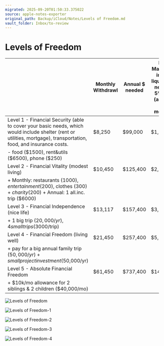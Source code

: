 ```yaml
---
migrated: 2025-09-20T01:50:33.375022
source: apple-notes-exporter
original_path: Backup/iCloud/Notes/Levels of Freedom.md
vault_folder: Inbox/to-review
---
```

# Levels of Freedom

|   | Monthly Withdrawl<br/> | Annual $ needed<br/> | Money Machine = $ in cash / liquid assets needed @ 5% return (assuming rent or mortgage)<br/> |
|-----|-----|-----|-----|
|  Level 1 - Financial Security (able to cover your basic needs, which would include shelter (rent or utilities, mortgage), transportation, food, and insurance costs.<br/> | $8,250<br/> | $99,000<br/> | $1,980,000<br/> |
|   - food ($1500), rent&utils ($6500), phone ($250)<br/> |  |  |  |
|  Level 2 - Financial Vitality (modest living)<br/> | $10,450<br/> | $125,400<br/> | $2,508,000<br/> |
|   + Monthly: restaurants ($1000), entertainment ($200), clothes ($300) + charity ($200) + Annual: 1 all.inc. trip ($6000) <br/> |  |  |  |
|  Level 3 - Financial Independence (nice life)<br/> | $13,117<br/> | $157,400<br/> | $3,148,000<br/> |
|   + 1 big trip ($20,000/yr), 4 small trips ($3000/trip)<br/> |  |  |  |
|  Level 4 - Financial Freedom (living well)<br/> | $21,450<br/> | $257,400<br/> | $5,148,000<br/> |
|   + pay for a big annual family trip ($50,000/yr) + small project investment ($50,000/yr)<br/> |  |  |  |
|  Level 5 - Absolute Financial Freedom<br/> | $61,450<br/> | $737,400<br/> | $14,748,000<br/> |
|   + $10k/mo allowance for 2 siblings & 2 children ($40,000/mo)<br/> |  |  |  |

![Levels of Freedom](images/Levels%20of%20Freedom.png)

![Levels of Freedom-1](images/Levels%20of%20Freedom-1.png)

![Levels of Freedom-2](images/Levels%20of%20Freedom-2.png)

![Levels of Freedom-3](images/Levels%20of%20Freedom-3.png)

![Levels of Freedom-4](images/Levels%20of%20Freedom-4.png)

